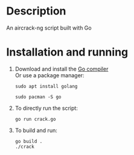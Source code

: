 # Description
 An aircrack-ng script built with Go

# Installation and running
1. Download and install the [Go compiler](https://go.dev)    
   Or use a package manager:  
   ```
   sudo apt install golang
   ```  
   ```
   sudo pacman -S go
   ```
2. To directly run the script:  
   ```
   go run crack.go
   ```
3. To build and run:  
   
   ```
   go build .
   ./crack
   ```
